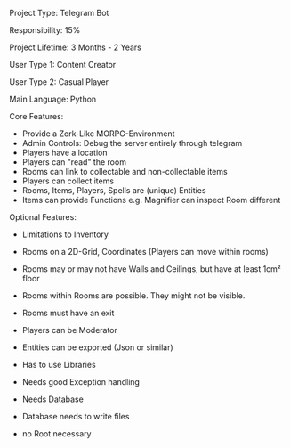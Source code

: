 Project Type: Telegram Bot

Responsibility: 15%

Project Lifetime: 3 Months - 2 Years

User Type 1: Content Creator

User Type 2: Casual Player

Main Language: Python

Core Features:
* Provide a Zork-Like MORPG-Environment
* Admin Controls: Debug the server entirely through telegram
* Players have a location
* Players can "read" the room
* Rooms can link to collectable and non-collectable items
* Players can collect items
* Rooms, Items, Players, Spells are (unique) Entities
* Items can provide Functions e.g. Magnifier can inspect Room different

Optional Features:
* Limitations to Inventory
* Rooms on a 2D-Grid, Coordinates (Players can move within rooms)
* Rooms may or may not have Walls and Ceilings, but have at least 1cm² floor
* Rooms within Rooms are possible. They might not be visible.
* Rooms must have an exit
* Players can be Moderator
* Entities can be exported (Json or similar)

* Has to use Libraries
* Needs good Exception handling
* Needs Database
* Database needs to write files
* no Root necessary
